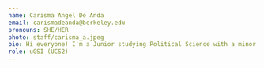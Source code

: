 ```yaml
---
name: Carisma Angel De Anda
email: carismadeanda@berkeley.edu
pronouns: SHE/HER
photo: staff/carisma_a.jpeg
bio: Hi everyone! I'm a Junior studying Political Science with a minor in Data Science. I enjoy running, listening to music, chai, and exploring new restaurants in the Bay Area :) 
role: uGSI (UCS2)
---
```

